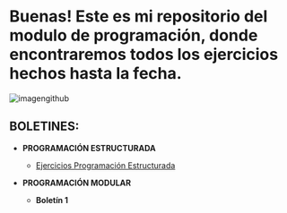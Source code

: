 # Buenas! Este es mi repositorio del modulo de programación, donde encontraremos todos los ejercicios hechos hasta la fecha.
![imagengithub](https://user-images.githubusercontent.com/115450050/202666915-b74f799d-deaf-443e-9822-c0e7d6b7d6e3.jpeg)


[ProgramacionEstructurada]:https://github.com/alvaroleon10/PythonProg/tree/master/Programaci%C3%B3n%20Estructurada

## BOLETINES:
- **PROGRAMACIÓN ESTRUCTURADA**
  - [Ejercicios Programación Estructurada][ProgramacionEstructurada]

- **PROGRAMACIÓN MODULAR**
  - **Boletín 1**
